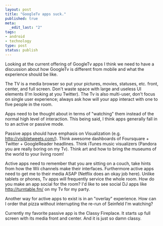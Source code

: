 ```yaml
---
layout: post
title: "GoogleTv apps suck."
published: true
meta:
  _edit_last: "2"
tags:
- android
- technology
type: post
status: publish
---
```


Looking at the current offering of GoogleTv apps I think we need to have a discussion about how GoogleTv is different from mobile and what the experience should be like.

The TV is a media browser so put your pictures, movies, statuses, etc. front, center, and full screen. Don't waste space with large and useless UI elements (I'm looking at you Twitter). The Tv is also multi-user, don't focus on single user experience; always ask how will your app interact with one to five people in the room.

Apps need to be thought about in terms of "watching" them instead of the normal high level of interaction. This being said, I think apps generally fall in to an active or passive mode.

Passive apps should have emphasis on Visualization (e.g. http://visibletweets.com/). Think awesome dashboards of Foursquare + Twitter + GoogleReader headlines. Think iTunes music visualizers (Pandora you are really boring on my Tv). Think art and how to bring the museums of the world to your living room!

Active apps need to remember that you are sitting on a couch, take hints from how the Wii channels make their interfaces. Furthermore active apps need to get me to their media ASAP (Netflix does an okay job here). Unlike tablets or phones, Tv apps will frequently service the whole room. How do you make an app social for the room? I'd like to see social DJ apps like http://turntable.fm/ on my Tv for my party.

Another way for active apps to exist is in an "overlay" experience. How can I order that pizza without interrupting the re-run of Seinfeld I'm watching?

Currently my favorite passive app is the Classy Fireplace. It starts up full screen with its media front and center. And it is just so damn classy.
